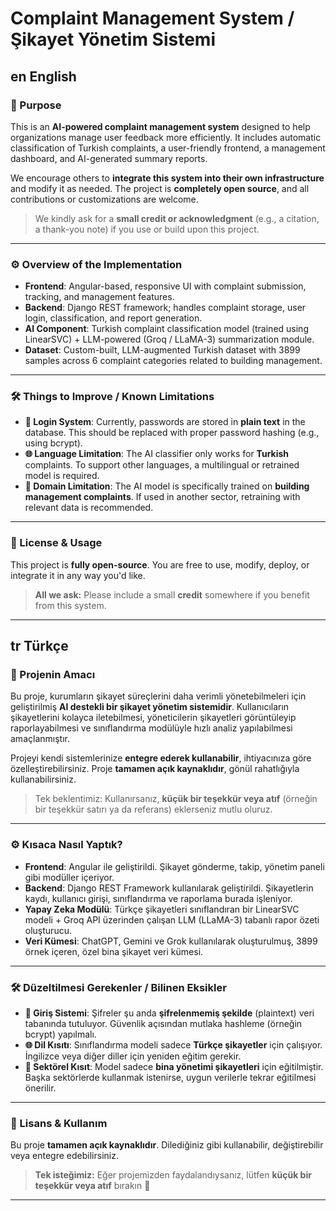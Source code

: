 # Complaint Management System / Şikayet Yönetim Sistemi

## en English

### 🎯 Purpose

This is an **AI-powered complaint management system** designed to help organizations manage user feedback more efficiently. It includes automatic classification of Turkish complaints, a user-friendly frontend, a management dashboard, and AI-generated summary reports.

We encourage others to **integrate this system into their own infrastructure** and modify it as needed. The project is **completely open source**, and all contributions or customizations are welcome.

> We kindly ask for a **small credit or acknowledgment** (e.g., a citation, a thank-you note) if you use or build upon this project.

---

### ⚙️ Overview of the Implementation

- **Frontend**: Angular-based, responsive UI with complaint submission, tracking, and management features.
- **Backend**: Django REST framework; handles complaint storage, user login, classification, and report generation.
- **AI Component**: Turkish complaint classification model (trained using LinearSVC) + LLM-powered (Groq / LLaMA-3) summarization module.
- **Dataset**: Custom-built, LLM-augmented Turkish dataset with 3899 samples across 6 complaint categories related to building management.

---

### 🛠️ Things to Improve / Known Limitations

- **🔐 Login System**: Currently, passwords are stored in **plain text** in the database. This should be replaced with proper password hashing (e.g., using bcrypt).
- **🌐 Language Limitation**: The AI classifier only works for **Turkish** complaints. To support other languages, a multilingual or retrained model is required.
- **🏢 Domain Limitation**: The AI model is specifically trained on **building management complaints**. If used in another sector, retraining with relevant data is recommended.

---

### 📖 License & Usage

This project is **fully open-source**. You are free to use, modify, deploy, or integrate it in any way you'd like.

> **All we ask:** Please include a small **credit** somewhere if you benefit from this system.

---

## tr Türkçe

### 🎯 Projenin Amacı

Bu proje, kurumların şikayet süreçlerini daha verimli yönetebilmeleri için geliştirilmiş **AI destekli bir şikayet yönetim sistemidir**. Kullanıcıların şikayetlerini kolayca iletebilmesi, yöneticilerin şikayetleri görüntüleyip raporlayabilmesi ve sınıflandırma modülüyle hızlı analiz yapılabilmesi amaçlanmıştır.

Projeyi kendi sistemlerinize **entegre ederek kullanabilir**, ihtiyacınıza göre özelleştirebilirsiniz. Proje **tamamen açık kaynaklıdır**, gönül rahatlığıyla kullanabilirsiniz.

> Tek beklentimiz: Kullanırsanız, **küçük bir teşekkür veya atıf** (örneğin bir teşekkür satırı ya da referans) eklerseniz mutlu oluruz.

---

### ⚙️ Kısaca Nasıl Yaptık?

- **Frontend**: Angular ile geliştirildi. Şikayet gönderme, takip, yönetim paneli gibi modüller içeriyor.
- **Backend**: Django REST Framework kullanılarak geliştirildi. Şikayetlerin kaydı, kullanıcı girişi, sınıflandırma ve raporlama burada işleniyor.
- **Yapay Zeka Modülü**: Türkçe şikayetleri sınıflandıran bir LinearSVC modeli + Groq API üzerinden çalışan LLM (LLaMA-3) tabanlı rapor özeti oluşturucu.
- **Veri Kümesi**: ChatGPT, Gemini ve Grok kullanılarak oluşturulmuş, 3899 örnek içeren, özel bina şikayet veri kümesi.

---

### 🛠️ Düzeltilmesi Gerekenler / Bilinen Eksikler

- **🔐 Giriş Sistemi**: Şifreler şu anda **şifrelenmemiş şekilde** (plaintext) veri tabanında tutuluyor. Güvenlik açısından mutlaka hashleme (örneğin bcrypt) yapılmalı.
- **🌐 Dil Kısıtı**: Sınıflandırma modeli sadece **Türkçe şikayetler** için çalışıyor. İngilizce veya diğer diller için yeniden eğitim gerekir.
- **🏢 Sektörel Kısıt**: Model sadece **bina yönetimi şikayetleri** için eğitilmiştir. Başka sektörlerde kullanmak istenirse, uygun verilerle tekrar eğitilmesi önerilir.

---

### 📖 Lisans & Kullanım

Bu proje **tamamen açık kaynaklıdır**. Dilediğiniz gibi kullanabilir, değiştirebilir veya entegre edebilirsiniz.

> **Tek isteğimiz:** Eğer projemizden faydalandıysanız, lütfen **küçük bir teşekkür veya atıf** bırakın 🙏

---

